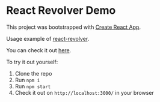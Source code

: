 # React Revolver Demo

This project was bootstrapped with [Create React App](https://github.com/facebook/create-react-app).

Usage example of [react-revolver](https://github.com/gulllberg/react-revolver).

You can check it out [here](https://www.gullberg.dev/react-revolver-demo.html).

To try it out yourself:
1. Clone the repo
1. Run ```npm i```
1. Run ```npm start```
1. Check it out on ```http://localhost:3000/``` in your browser
